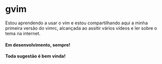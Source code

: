 # gvim

Estou aprendendo a usar o vim e estou compartilhando aqui a minha primeira versão do vimrc, alcançada ao assitir vários vídeos
e ler sobre o tema na internet.


#### Em desenvolvimento, sempre!


#### Toda sugestão é bem vinda!




